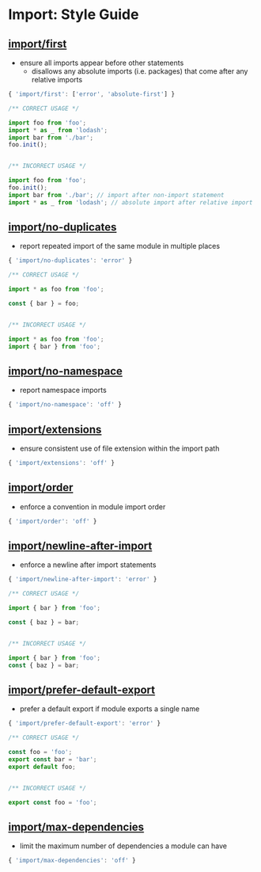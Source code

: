 # Import: Style Guide



## [import/first](https://github.com/benmosher/eslint-plugin-import/blob/master/docs/rules/first.md)

- ensure all imports appear before other statements
  - disallows any absolute imports (i.e. packages) that come after any relative imports

``````javascript
{ 'import/first': ['error', 'absolute-first'] }
``````

``````javascript
/** CORRECT USAGE */

import foo from 'foo';
import * as _ from 'lodash';
import bar from './bar';
foo.init();


/** INCORRECT USAGE */

import foo from 'foo';
foo.init();
import bar from './bar'; // import after non-import statement
import * as _ from 'lodash'; // absolute import after relative import
``````



## [import/no-duplicates](https://github.com/benmosher/eslint-plugin-import/blob/master/docs/rules/no-duplicates.md)

- report repeated import of the same module in multiple places

``````javascript
{ 'import/no-duplicates': 'error' }
``````

``````javascript
/** CORRECT USAGE */

import * as foo from 'foo';

const { bar } = foo;


/** INCORRECT USAGE */

import * as foo from 'foo';
import { bar } from 'foo';
``````



## [import/no-namespace](https://github.com/benmosher/eslint-plugin-import/blob/master/docs/rules/no-namespace.md)

- report namespace imports

``````javascript
{ 'import/no-namespace': 'off' }
``````



## [import/extensions](https://github.com/benmosher/eslint-plugin-import/blob/master/docs/rules/extensions.md)

- ensure consistent use of file extension within the import path

``````javascript
{ 'import/extensions': 'off' }
``````



## [import/order](https://github.com/benmosher/eslint-plugin-import/blob/master/docs/rules/order.md)

- enforce a convention in module import order

``````javascript
{ 'import/order': 'off' }
``````



## [import/newline-after-import](https://github.com/benmosher/eslint-plugin-import/blob/master/docs/rules/newline-after-import.md)

- enforce a newline after import statements

``````javascript
{ 'import/newline-after-import': 'error' }
``````

``````javascript
/** CORRECT USAGE */

import { bar } from 'foo';

const { baz } = bar;


/** INCORRECT USAGE */

import { bar } from 'foo';
const { baz } = bar;
``````



## [import/prefer-default-export](https://github.com/benmosher/eslint-plugin-import/blob/master/docs/rules/prefer-default-export.md)

- prefer a default export if module exports a single name

``````javascript
{ 'import/prefer-default-export': 'error' }
``````

``````javascript
/** CORRECT USAGE */

const foo = 'foo';
export const bar = 'bar';
export default foo;


/** INCORRECT USAGE */

export const foo = 'foo';
``````



## [import/max-dependencies](https://github.com/benmosher/eslint-plugin-import/blob/master/docs/rules/max-dependencies.md)

- limit the maximum number of dependencies a module can have

``````javascript
{ 'import/max-dependencies': 'off' }
``````

